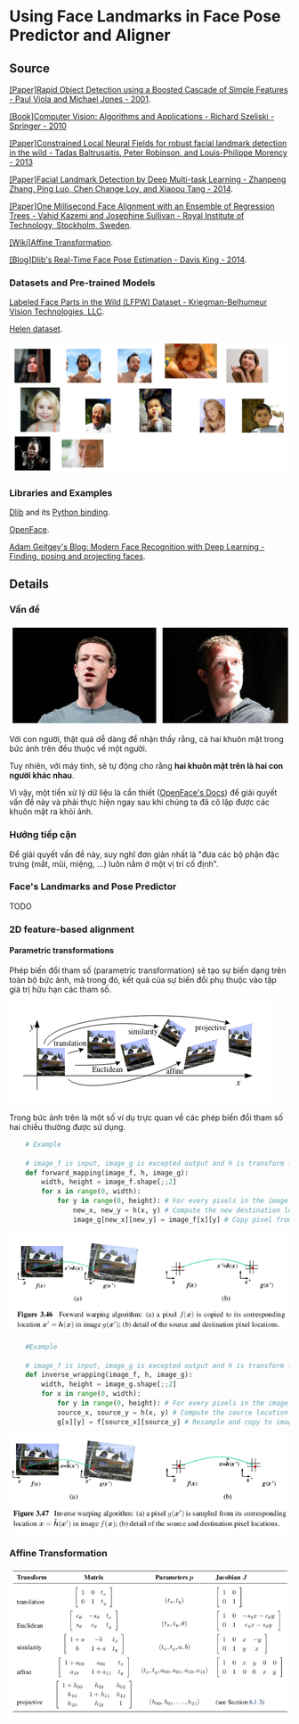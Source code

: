 # Using **Face Landmarks** in Face Pose Predictor and Aligner

## Source

[[Paper]Rapid Object Detection using a Boosted Cascade of Simple Features - Paul Viola and Michael Jones - 2001](https://www.cs.cmu.edu/~efros/courses/LBMV07/Papers/viola-cvpr-01.pdf).

[[Book]Computer Vision: Algorithms and Applications - Richard Szeliski - Springer - 2010](http://szeliski.org/Book/)

[[Paper]Constrained Local Neural Fields for robust facial landmark detection in the wild - Tadas Baltrusaitis, Peter Robinson, and Louis-Philippe Morency - 2013](https://www.cl.cam.ac.uk/~tb346/pub/papers/iccv2013.pdf)

[[Paper]Facial Landmark Detection by Deep Multi-task Learning - Zhanpeng Zhang, Ping Luo, Chen Change Loy, and Xiaoou Tang - 2014](http://personal.ie.cuhk.edu.hk/~ccloy/files/eccv_2014_deepfacealign.pdf).

[[Paper]One Millisecond Face Alignment with an Ensemble of Regression Trees - Vahid Kazemi and Josephine Sullivan - Royal Institute of Technology, Stockholm, Sweden](http://www.csc.kth.se/~vahidk/papers/KazemiCVPR14.pdf).

[[Wiki]Affine Transformation](https://en.wikipedia.org/wiki/Affine_transformation).

[[Blog]Dlib's Real-Time Face Pose Estimation - Davis King - 2014](http://blog.dlib.net/2014/08/real-time-face-pose-estimation.html).

### Datasets and Pre-trained Models

[Labeled Face Parts in the Wild (LFPW) Dataset - Kriegman-Belhumeur Vision Technologies, LLC](https://neerajkumar.org/databases/lfpw/).

[Helen dataset](http://www.ifp.illinois.edu/~vuongle2/helen/).

![](./etc/dataset_sample.png)
 
### Libraries and Examples

[Dlib](http://dlib.net/) and its [Python binding](https://pypi.python.org/pypi/dlib).

[OpenFace](https://cmusatyalab.github.io/openface/).

[Adam Geitgey's Blog: Modern Face Recognition with Deep Learning - Finding, posing and projecting faces](https://medium.com/@ageitgey/machine-learning-is-fun-part-4-modern-face-recognition-with-deep-learning-c3cffc121d78).

## Details

### Vấn đề

![Mark](./mark.png)

Với con người, thật quá dễ dàng để nhận thấy rằng, cả hai khuôn mặt trong bức ảnh trên đều thuộc về một người.

Tuy nhiên, với máy tính, sẽ tự động cho rằng **hai khuôn mặt trên là hai con người khác nhau**.

Vì vậy, một tiền xử lý dữ liệu là cần thiết ([OpenFace's Docs](http://openface-api.readthedocs.io/en/latest/openface.html#openface-aligndlib-class)) để giải quyết vấn đề này và phải thực hiện ngay sau khi chúng ta đã cô lập được các khuôn mặt ra khỏi ảnh.

### Hướng tiếp cận

Để giải quyết vấn đề này, suy nghĩ đơn giản nhất là "đưa các bộ phận đặc trưng (mắt, mũi, miệng, ...) luôn nằm ở một vị trí cố định".

### Face's Landmarks and Pose Predictor

TODO

### 2D feature-based alignment


#### Parametric transformations

Phép biến đổi tham số (parametric transformation) sẽ tạo sự biến dạng trên toàn bộ bức ảnh, mà trong đó, kết quả của sự biến đổi phụ thuộc vào tập giá trị hữu hạn các tham số.

![Basic set of 2D planar transformations.](./etc/basic_transform.png)

Trong bức ảnh trên là một số ví dụ trực quan về các phép biến đổi tham số hai chiều thường được sử dụng.

```python
    # Example

    # image_f is input, image_g is excepted output and h is transform function
    def forward_mapping(image_f, h, image_g):
        width, height = image_f.shape[;;2]
        for x in range(0, width):
            for y in range(0, height): # For every pixels in the image f
                new_x, new_y = h(x, y) # Compute the new destination location
                image_g[new_x][new_y] = image_f[x][y] # Copy pixel from f to g

```
![](./etc/forward_mapping.png)

```python
    #Example

    # image_f is input, image_g is excepted output and h is transform function
    def inverse_wrapping(image_f, h, image_g):
        width, height = image_g.shape[;;2]
        for x in range(0, width):
            for y in range(0, height): # For every pixels in the image g
            source_x, source_y = h(x, y) # Compute the source location
            g[x][y] = f[source_x][source_y] # Resample and copy to image_g 

```
![](./etc/inverse_wrapping.png)

### Affine Transformation

![](./etc/transformations.png)